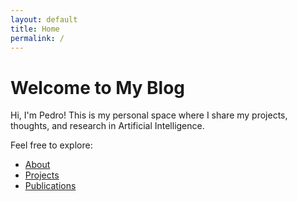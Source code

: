 ```yaml
---
layout: default
title: Home
permalink: /
---
```


# Welcome to My Blog

Hi, I'm Pedro! This is my personal space where I share my projects, thoughts, and research in Artificial Intelligence.

Feel free to explore:
- [About](/about/)
- [Projects](/projects/)
- [Publications](/posts/)

